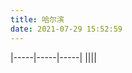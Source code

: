 ```yaml
---
title: 哈尔滨
date: 2021-07-29 15:52:59
---
```


|-----|-----|-----|
|![![](harbin/IMG_20200614_115201.jpg)](harbin/thumbnails/thumb_IMG_20200614_115201.jpg)|![![](harbin/IMG_20200623_165025.jpg)](harbin/thumbnails/thumb_IMG_20200623_165025.jpg)|![![](harbin/IMG_20200623_165030.jpg)](harbin/thumbnails/thumb_IMG_20200623_165030.jpg)|


![![](harbin/IMG_20200614_115201.jpg)](harbin/thumbnails/thumb_IMG_20200614_115201.jpg)         
![![](harbin/IMG_20200623_165025.jpg)](harbin/thumbnails/thumb_IMG_20200623_165025.jpg)
![![](harbin/IMG_20200623_165030.jpg)](harbin/thumbnails/thumb_IMG_20200623_165030.jpg)
![![](harbin/IMG_20200627_153214.jpg)](harbin/thumbnails/thumb_IMG_20200627_153214.jpg)
![![](harbin/IMG_20200627_154056.jpg)](harbin/thumbnails/thumb_IMG_20200627_154056.jpg)
![![](harbin/IMG_20200627_154104.jpg)](harbin/thumbnails/thumb_IMG_20200627_154104.jpg)
![![](harbin/IMG_20200627_182758.jpg)](harbin/thumbnails/thumb_IMG_20200627_182758.jpg)
![![](harbin/IMG_20200627_182802.jpg)](harbin/thumbnails/thumb_IMG_20200627_182802.jpg)
![![](harbin/IMG_20200627_182812.jpg)](harbin/thumbnails/thumb_IMG_20200627_182812.jpg)
![![](harbin/IMG_20200627_190507.jpg)](harbin/thumbnails/thumb_IMG_20200627_190507.jpg)
![![](harbin/IMG_20200627_190510.jpg)](harbin/thumbnails/thumb_IMG_20200627_190510.jpg)
![![](harbin/IMG_20200630_174942.jpg)](harbin/thumbnails/thumb_IMG_20200630_174942.jpg)
![![](harbin/IMG_20200630_174946.jpg)](harbin/thumbnails/thumb_IMG_20200630_174946.jpg)
![![](harbin/IMG_20200630_174953.jpg)](harbin/thumbnails/thumb_IMG_20200630_174953.jpg)
![![](harbin/IMG_20200630_175013.jpg)](harbin/thumbnails/thumb_IMG_20200630_175013.jpg)
![![](harbin/IMG_20200630_175019.jpg)](harbin/thumbnails/thumb_IMG_20200630_175019.jpg)
![![](harbin/IMG_20200704_160719.jpg)](harbin/thumbnails/thumb_IMG_20200704_160719.jpg)
![![](harbin/IMG_20200704_172334.jpg)](harbin/thumbnails/thumb_IMG_20200704_172334.jpg)
![![](harbin/IMG_20200705_141609.jpg)](harbin/thumbnails/thumb_IMG_20200705_141609.jpg)
![![](harbin/IMG_20200705_141627.jpg)](harbin/thumbnails/thumb_IMG_20200705_141627.jpg)
![![](harbin/IMG_20200723_163124.jpg)](harbin/thumbnails/thumb_IMG_20200723_163124.jpg)
![![](harbin/IMG_20200723_163141.jpg)](harbin/thumbnails/thumb_IMG_20200723_163141.jpg)
![![](harbin/IMG_20200723_163249.jpg)](harbin/thumbnails/thumb_IMG_20200723_163249.jpg)
![![](harbin/IMG_20200723_163358.jpg)](harbin/thumbnails/thumb_IMG_20200723_163358.jpg)
![![](harbin/IMG_20200723_172114.jpg)](harbin/thumbnails/thumb_IMG_20200723_172114.jpg)
![![](harbin/IMG_20200723_174912.jpg)](harbin/thumbnails/thumb_IMG_20200723_174912.jpg)
![![](harbin/IMG_20200725_192123.jpg)](harbin/thumbnails/thumb_IMG_20200725_192123.jpg)
![![](harbin/IMG_20200726_183621.jpg)](harbin/thumbnails/thumb_IMG_20200726_183621.jpg)
![![](harbin/IMG_20200726_183634.jpg)](harbin/thumbnails/thumb_IMG_20200726_183634.jpg)
![![](harbin/IMG_20200726_183638.jpg)](harbin/thumbnails/thumb_IMG_20200726_183638.jpg)
![![](harbin/IMG_20200729_184506.jpg)](harbin/thumbnails/thumb_IMG_20200729_184506.jpg)        
![![](harbin/IMG_20200729_192112.jpg)](harbin/thumbnails/thumb_IMG_20200729_192112.jpg) 
![![](harbin/IMG_20200729_192116.jpg)](harbin/thumbnails/thumb_IMG_20200729_192116.jpg) 
![![](harbin/IMG_20200729_192904.jpg)](harbin/thumbnails/thumb_IMG_20200729_192904.jpg) 
![![](harbin/IMG_20200729_192935.jpg)](harbin/thumbnails/thumb_IMG_20200729_192935.jpg) 
![![](harbin/IMG_20200729_192940.jpg)](harbin/thumbnails/thumb_IMG_20200729_192940.jpg) 
![![](harbin/IMG_20200729_192955.jpg)](harbin/thumbnails/thumb_IMG_20200729_192955.jpg) 
![![](harbin/IMG_20200729_193505.jpg)](harbin/thumbnails/thumb_IMG_20200729_193505.jpg) 
![![](harbin/IMG_20200729_193543.jpg)](harbin/thumbnails/thumb_IMG_20200729_193543.jpg) 
![![](harbin/IMG_20200730_183144.jpg)](harbin/thumbnails/thumb_IMG_20200730_183144.jpg) 
![![](harbin/IMG_20200802_204415.jpg)](harbin/thumbnails/thumb_IMG_20200802_204415.jpg) 
![![](harbin/IMG_20200804_185146.jpg)](harbin/thumbnails/thumb_IMG_20200804_185146.jpg) 
![![](harbin/IMG_20200804_185154.jpg)](harbin/thumbnails/thumb_IMG_20200804_185154.jpg) 
![![](harbin/IMG_20200804_190447.jpg)](harbin/thumbnails/thumb_IMG_20200804_190447.jpg) 
![![](harbin/IMG_20200805_184058.jpg)](harbin/thumbnails/thumb_IMG_20200805_184058.jpg) 
![![](harbin/IMG_20200805_184115.jpg)](harbin/thumbnails/thumb_IMG_20200805_184115.jpg) 
![![](harbin/IMG_20200805_184149.jpg)](harbin/thumbnails/thumb_IMG_20200805_184149.jpg) 
![![](harbin/IMG_20200805_184236.jpg)](harbin/thumbnails/thumb_IMG_20200805_184236.jpg) 
![![](harbin/IMG_20200805_192346.jpg)](harbin/thumbnails/thumb_IMG_20200805_192346.jpg) 
![![](harbin/IMG_20200805_192351.jpg)](harbin/thumbnails/thumb_IMG_20200805_192351.jpg) 
![![](harbin/IMG_20200805_192858.jpg)](harbin/thumbnails/thumb_IMG_20200805_192858.jpg) 
![![](harbin/IMG_20200805_192943.jpg)](harbin/thumbnails/thumb_IMG_20200805_192943.jpg) 
![![](harbin/IMG_20200805_194951.jpg)](harbin/thumbnails/thumb_IMG_20200805_194951.jpg) 
![![](harbin/IMG_20200805_195017.jpg)](harbin/thumbnails/thumb_IMG_20200805_195017.jpg) 
![![](harbin/IMG_20200806_163559.jpg)](harbin/thumbnails/thumb_IMG_20200806_163559.jpg) 
![![](harbin/IMG_20200806_163611.jpg)](harbin/thumbnails/thumb_IMG_20200806_163611.jpg) 
![![](harbin/IMG_20200806_164255.jpg)](harbin/thumbnails/thumb_IMG_20200806_164255.jpg) 
![![](harbin/IMG_20200806_182704.jpg)](harbin/thumbnails/thumb_IMG_20200806_182704.jpg) 
![![](harbin/IMG_20200806_182915.jpg)](harbin/thumbnails/thumb_IMG_20200806_182915.jpg) 
![![](harbin/IMG_20200806_190422.jpg)](harbin/thumbnails/thumb_IMG_20200806_190422.jpg) 
![![](harbin/IMG_20200806_191633.jpg)](harbin/thumbnails/thumb_IMG_20200806_191633.jpg) 
![![](harbin/IMG_20200806_191714.jpg)](harbin/thumbnails/thumb_IMG_20200806_191714.jpg) 
![![](harbin/IMG_20200806_191720.jpg)](harbin/thumbnails/thumb_IMG_20200806_191720.jpg) 
![![](harbin/IMG_20200806_191728.jpg)](harbin/thumbnails/thumb_IMG_20200806_191728.jpg) 
![![](harbin/IMG_20200806_191734.jpg)](harbin/thumbnails/thumb_IMG_20200806_191734.jpg) 
![![](harbin/IMG_20200806_191750.jpg)](harbin/thumbnails/thumb_IMG_20200806_191750.jpg) 
![![](harbin/IMG_20200806_191809.jpg)](harbin/thumbnails/thumb_IMG_20200806_191809.jpg) 
![![](harbin/IMG_20200806_191926.jpg)](harbin/thumbnails/thumb_IMG_20200806_191926.jpg) 
![![](harbin/IMG_20200806_193105.jpg)](harbin/thumbnails/thumb_IMG_20200806_193105.jpg) 
![![](harbin/IMG_20200806_193111.jpg)](harbin/thumbnails/thumb_IMG_20200806_193111.jpg) 
![![](harbin/IMG_20200811_173746.jpg)](harbin/thumbnails/thumb_IMG_20200811_173746.jpg) 
![![](harbin/IMG_20200811_180144.jpg)](harbin/thumbnails/thumb_IMG_20200811_180144.jpg) 
![![](harbin/IMG_20200811_183425.jpg)](harbin/thumbnails/thumb_IMG_20200811_183425.jpg) 
![![](harbin/IMG_20200811_183429.jpg)](harbin/thumbnails/thumb_IMG_20200811_183429.jpg) 
![![](harbin/IMG_20200811_183432.jpg)](harbin/thumbnails/thumb_IMG_20200811_183432.jpg) 
![![](harbin/IMG_20200811_183435.jpg)](harbin/thumbnails/thumb_IMG_20200811_183435.jpg) 
![![](harbin/IMG_20200819_183546.jpg)](harbin/thumbnails/thumb_IMG_20200819_183546.jpg) 
![![](harbin/IMG_20200819_184133.jpg)](harbin/thumbnails/thumb_IMG_20200819_184133.jpg) 
![![](harbin/IMG_20200819_184135.jpg)](harbin/thumbnails/thumb_IMG_20200819_184135.jpg) 
![![](harbin/IMG_20200821_175113.jpg)](harbin/thumbnails/thumb_IMG_20200821_175113.jpg) 
![![](harbin/IMG_20200824_152348.jpg)](harbin/thumbnails/thumb_IMG_20200824_152348.jpg) 
![![](harbin/IMG_20200830_174037.jpg)](harbin/thumbnails/thumb_IMG_20200830_174037.jpg) 
![![](harbin/IMG_20200831_150250.jpg)](harbin/thumbnails/thumb_IMG_20200831_150250.jpg) 
![![](harbin/IMG_20200831_151523.jpg)](harbin/thumbnails/thumb_IMG_20200831_151523.jpg) 
![![](harbin/IMG_20200831_151659.jpg)](harbin/thumbnails/thumb_IMG_20200831_151659.jpg) 
![![](harbin/IMG_20200901_175639.jpg)](harbin/thumbnails/thumb_IMG_20200901_175639.jpg) 
![![](harbin/IMG_20200901_180533.jpg)](harbin/thumbnails/thumb_IMG_20200901_180533.jpg) 
![![](harbin/IMG_20200901_190557.jpg)](harbin/thumbnails/thumb_IMG_20200901_190557.jpg) 
![![](harbin/IMG_20200901_194535.jpg)](harbin/thumbnails/thumb_IMG_20200901_194535.jpg) 
![![](harbin/IMG_20200901_194610.jpg)](harbin/thumbnails/thumb_IMG_20200901_194610.jpg) 
![![](harbin/IMG_20200904_145612.jpg)](harbin/thumbnails/thumb_IMG_20200904_145612.jpg) 
![![](harbin/IMG_20200904_150504.jpg)](harbin/thumbnails/thumb_IMG_20200904_150504.jpg) 
![![](harbin/IMG_20200904_150515.jpg)](harbin/thumbnails/thumb_IMG_20200904_150515.jpg) 
![![](harbin/IMG_20200904_150533.jpg)](harbin/thumbnails/thumb_IMG_20200904_150533.jpg) 
![![](harbin/IMG_20200904_150535.jpg)](harbin/thumbnails/thumb_IMG_20200904_150535.jpg) 
![![](harbin/IMG_20200904_151107.jpg)](harbin/thumbnails/thumb_IMG_20200904_151107.jpg) 
![![](harbin/IMG_20200904_171156.jpg)](harbin/thumbnails/thumb_IMG_20200904_171156.jpg) 
![![](harbin/IMG_20200913_173230.jpg)](harbin/thumbnails/thumb_IMG_20200913_173230.jpg) 
![![](harbin/IMG_20200913_173235.jpg)](harbin/thumbnails/thumb_IMG_20200913_173235.jpg) 
![![](harbin/IMG_20200913_173340.jpg)](harbin/thumbnails/thumb_IMG_20200913_173340.jpg) 
![![](harbin/IMG_20200913_173352.jpg)](harbin/thumbnails/thumb_IMG_20200913_173352.jpg) 
![![](harbin/IMG_20200913_173353.jpg)](harbin/thumbnails/thumb_IMG_20200913_173353.jpg) 
![![](harbin/IMG_20200913_173736.jpg)](harbin/thumbnails/thumb_IMG_20200913_173736.jpg) 
![![](harbin/IMG_20200913_173739.jpg)](harbin/thumbnails/thumb_IMG_20200913_173739.jpg) 
![![](harbin/IMG_20200913_173746.jpg)](harbin/thumbnails/thumb_IMG_20200913_173746.jpg) 
![![](harbin/IMG_20200920_181618.jpg)](harbin/thumbnails/thumb_IMG_20200920_181618.jpg) 
![![](harbin/IMG_20200921_122535.jpg)](harbin/thumbnails/thumb_IMG_20200921_122535.jpg) 
![![](harbin/IMG_20200923_172311.jpg)](harbin/thumbnails/thumb_IMG_20200923_172311.jpg) 
![![](harbin/IMG_20200923_172323.jpg)](harbin/thumbnails/thumb_IMG_20200923_172323.jpg) 
![![](harbin/IMG_20200926_170710.jpg)](harbin/thumbnails/thumb_IMG_20200926_170710.jpg) 
![![](harbin/IMG_20200926_170713.jpg)](harbin/thumbnails/thumb_IMG_20200926_170713.jpg) 
![![](harbin/IMG_20200926_170722.jpg)](harbin/thumbnails/thumb_IMG_20200926_170722.jpg) 
![![](harbin/IMG_20200928_154155.jpg)](harbin/thumbnails/thumb_IMG_20200928_154155.jpg) 
![![](harbin/IMG_20200928_154209.jpg)](harbin/thumbnails/thumb_IMG_20200928_154209.jpg) 
![![](harbin/IMG_20200928_154214.jpg)](harbin/thumbnails/thumb_IMG_20200928_154214.jpg) 
![![](harbin/IMG_20200928_174457.jpg)](harbin/thumbnails/thumb_IMG_20200928_174457.jpg) 
![![](harbin/IMG_20201012_152517.jpg)](harbin/thumbnails/thumb_IMG_20201012_152517.jpg) 
![![](harbin/IMG_20201012_162054.jpg)](harbin/thumbnails/thumb_IMG_20201012_162054.jpg) 
![![](harbin/IMG_20201012_162114.jpg)](harbin/thumbnails/thumb_IMG_20201012_162114.jpg) 
![![](harbin/IMG_20201016_164058.jpg)](harbin/thumbnails/thumb_IMG_20201016_164058.jpg) 
![![](harbin/IMG_20201016_164108.jpg)](harbin/thumbnails/thumb_IMG_20201016_164108.jpg) 
![![](harbin/IMG_20201017_155907.jpg)](harbin/thumbnails/thumb_IMG_20201017_155907.jpg) 
![![](harbin/IMG_20201017_165127.jpg)](harbin/thumbnails/thumb_IMG_20201017_165127.jpg) 
![![](harbin/IMG_20201017_165132.jpg)](harbin/thumbnails/thumb_IMG_20201017_165132.jpg) 
![![](harbin/IMG_20201017_165144.jpg)](harbin/thumbnails/thumb_IMG_20201017_165144.jpg) 
![![](harbin/IMG_20201017_165220.jpg)](harbin/thumbnails/thumb_IMG_20201017_165220.jpg) 
![![](harbin/IMG_20201017_165229.jpg)](harbin/thumbnails/thumb_IMG_20201017_165229.jpg) 
![![](harbin/IMG_20201017_165243.jpg)](harbin/thumbnails/thumb_IMG_20201017_165243.jpg) 
![![](harbin/IMG_20201020_141749.jpg)](harbin/thumbnails/thumb_IMG_20201020_141749.jpg) 
![![](harbin/IMG_20201029_153813.jpg)](harbin/thumbnails/thumb_IMG_20201029_153813.jpg) 
![![](harbin/IMG_20201105_140516.jpg)](harbin/thumbnails/thumb_IMG_20201105_140516.jpg) 
![![](harbin/IMG_20201105_161219.jpg)](harbin/thumbnails/thumb_IMG_20201105_161219.jpg) 
![![](harbin/IMG_20201105_161226.jpg)](harbin/thumbnails/thumb_IMG_20201105_161226.jpg) 
![![](harbin/IMG_20201105_162228.jpg)](harbin/thumbnails/thumb_IMG_20201105_162228.jpg) 
![![](harbin/IMG_20201119_162001.jpg)](harbin/thumbnails/thumb_IMG_20201119_162001.jpg) 
![![](harbin/IMG_20201119_162027.jpg)](harbin/thumbnails/thumb_IMG_20201119_162027.jpg) 
![![](harbin/IMG_20201119_162031.jpg)](harbin/thumbnails/thumb_IMG_20201119_162031.jpg) 
![![](harbin/IMG_20201119_162242.jpg)](harbin/thumbnails/thumb_IMG_20201119_162242.jpg) 
![![](harbin/IMG_20210204_122006.jpg)](harbin/thumbnails/thumb_IMG_20210204_122006.jpg) 
![![](harbin/IMG_20210204_122012.jpg)](harbin/thumbnails/thumb_IMG_20210204_122012.jpg)